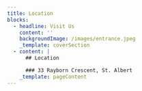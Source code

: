 ```yaml
---
title: Location
blocks:
  - headline: Visit Us
    content: ''
    backgroundImage: /images/entrance.jpeg
    _template: coverSection
  - content: |
      ## Location

      ### 33 Rayborn Crescent, St. Albert
    _template: pageContent
---
```


